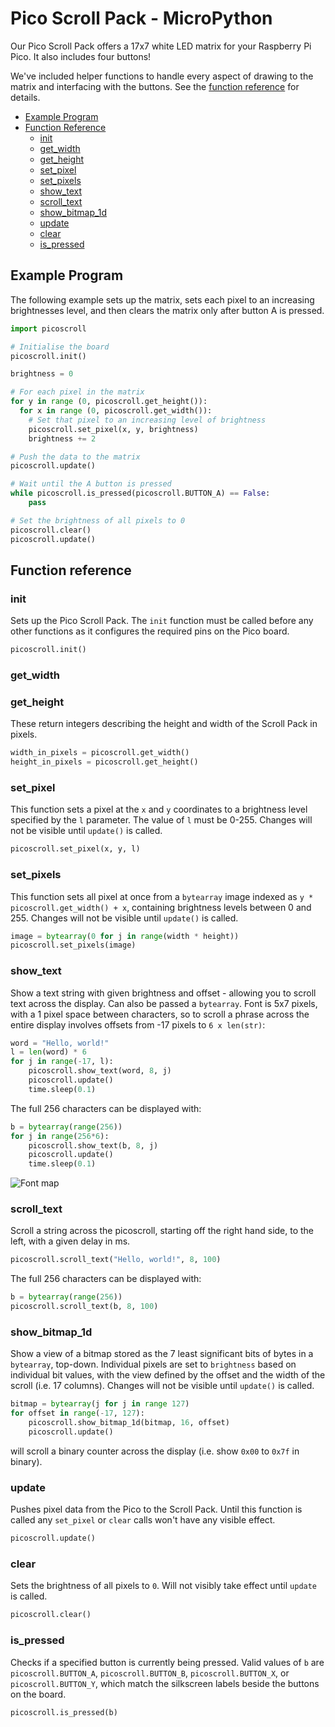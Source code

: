 
# Pico Scroll Pack - MicroPython <!-- omit in toc -->

Our Pico Scroll Pack offers a 17x7 white LED matrix for your Raspberry Pi Pico.  It also includes four buttons!

We've included helper functions to handle every aspect of drawing to the matrix and interfacing with the buttons. See the [function reference](#function-reference) for details.

- [Example Program](#example-program)
- [Function Reference](#function-reference)
  - [init](#init)
  - [get_width](#get_width)
  - [get_height](#get_height)
  - [set_pixel](#set_pixel)
  - [set_pixels](#set_pixels)
  - [show_text](#show_text)
  - [scroll_text](#scroll_text)
  - [show_bitmap_1d](#show_bitmap_1d)
  - [update](#update)
  - [clear](#clear)
  - [is_pressed](#is_pressed)

## Example Program

The following example sets up the matrix, sets each pixel to an increasing brightnesses level, and then clears the matrix only after button A is pressed.

```python
import picoscroll

# Initialise the board
picoscroll.init()

brightness = 0

# For each pixel in the matrix
for y in range (0, picoscroll.get_height()):
  for x in range (0, picoscroll.get_width()):
    # Set that pixel to an increasing level of brightness
    picoscroll.set_pixel(x, y, brightness)
    brightness += 2

# Push the data to the matrix
picoscroll.update()

# Wait until the A button is pressed
while picoscroll.is_pressed(picoscroll.BUTTON_A) == False:
    pass

# Set the brightness of all pixels to 0
picoscroll.clear()
picoscroll.update()
```

## Function reference

### init

Sets up the Pico Scroll Pack. The `init` function must be called before any other functions as it configures the required pins on the Pico board.

```python
picoscroll.init()
```

### get_width
### get_height

These return integers describing the height and width of the Scroll Pack in pixels.

```python
width_in_pixels = picoscroll.get_width()
height_in_pixels = picoscroll.get_height()
```

### set_pixel

This function sets a pixel at the `x` and `y` coordinates to a brightness level specified by the `l` parameter.  The value of `l` must be 0-255.  Changes will not be visible until `update()` is called.

```python
picoscroll.set_pixel(x, y, l)
```

### set_pixels

This function sets all pixel at once from a `bytearray` image indexed
as `y * picoscroll.get_width() + x`, containing brightness levels
between 0 and 255. Changes will not be visible until `update()` is called.

```python
image = bytearray(0 for j in range(width * height))
picoscroll.set_pixels(image)
```

### show_text

Show a text string with given brightness and offset - allowing you to
scroll text across the display. Can also be passed a `bytearray`. Font
is 5x7 pixels, with a 1 pixel space between characters, so to scroll a
phrase across the entire display involves offsets from -17 pixels to
`6 x len(str)`:

```python
word = "Hello, world!"
l = len(word) * 6
for j in range(-17, l):
    picoscroll.show_text(word, 8, j)
    picoscroll.update()
    time.sleep(0.1)
```

The full 256 characters can be displayed with:

```python
b = bytearray(range(256))
for j in range(256*6):
    picoscroll.show_text(b, 8, j)
    picoscroll.update()
    time.sleep(0.1)
```

![Font map](./bitmap.png)

### scroll_text

Scroll a string across the picoscroll, starting off the right hand side, to the left, with a given delay in ms.

```python
picoscroll.scroll_text("Hello, world!", 8, 100)
```

The full 256 characters can be displayed with:

```python
b = bytearray(range(256))
picoscroll.scroll_text(b, 8, 100)
```

### show_bitmap_1d

Show a view of a bitmap stored as the 7 least significant bits of
bytes in a `bytearray`, top-down. Individual pixels are set to
`brightness` based on individual bit values, with the view defined by
the offset and the width of the scroll (i.e. 17 columns). Changes will
not be visible until `update()` is called.

```python
bitmap = bytearray(j for j in range 127)
for offset in range(-17, 127):
    picoscroll.show_bitmap_1d(bitmap, 16, offset)
    picoscroll.update()
```

will scroll a binary counter across the display (i.e. show `0x00` to
`0x7f` in binary).

### update

Pushes pixel data from the Pico to the Scroll Pack.  Until this function is called any `set_pixel` or `clear` calls won't have any visible effect.

```python
picoscroll.update()
```

### clear

Sets the brightness of all pixels to `0`.  Will not visibly take effect until `update` is called.

```python
picoscroll.clear()
```

### is_pressed

Checks if a specified button is currently being pressed.  Valid values of `b` are `picoscroll.BUTTON_A`, `picoscroll.BUTTON_B`, `picoscroll.BUTTON_X`, or `picoscroll.BUTTON_Y`, which match the silkscreen labels beside the buttons on the board.

```python
picoscroll.is_pressed(b)
```